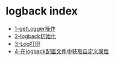 # logback index

- [1-getLogger操作](./1-getLogger操作.md)
- [2-logback初始化](./2-logback初始化.md)
- [3-Log打印](./3-Log打印.md)
- [4-在logback配置文件中获取自定义属性](./4-在logback配置文件中获取自定义属性.md)